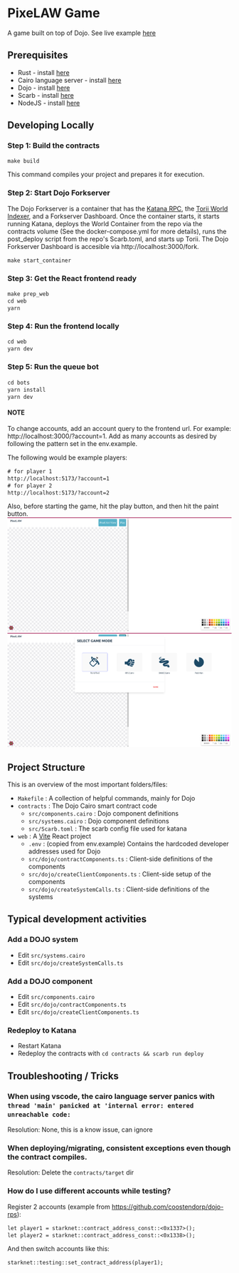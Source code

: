 # PixeLAW Game
A game built on top of Dojo. See live example [here](https://pixelaw.aw.oostvoort.work/)

## Prerequisites

-   Rust - install [here](https://www.rust-lang.org/tools/install)
-   Cairo language server - install [here](https://book.dojoengine.org/development/setup.html#3-setup-cairo-vscode-extension)
-   Dojo - install [here](https://book.dojoengine.org/getting-started/quick-start.html)
-   Scarb - install [here](https://docs.swmansion.com/scarb/download)
-   NodeJS - install [here](https://nodejs.org/en/download)

## Developing Locally

### Step 1: Build the contracts

```shell
make build
```

This command compiles your project and prepares it for execution.

### Step 2: Start Dojo Forkserver
The Dojo Forkserver is a container that has the [Katana RPC](https://book.dojoengine.org/framework/katana/overview.html),
the [Torii World Indexer](https://book.dojoengine.org/framework/torii/overview.html), and a Forkserver
Dashboard. Once the container starts, it starts running Katana, deploys the World Container from the repo
via the contracts volume (See the docker-compose.yml for more details), runs the post_deploy script from
the repo's Scarb.toml, and starts up Torii. The Dojo Forkserver Dashboard is accesible via http://localhost:3000/fork.

```shell
make start_container
```

### Step 3: Get the React frontend ready

```shell
make prep_web
cd web
yarn
```

### Step 4: Run the frontend locally

```shell
cd web
yarn dev
```

### Step 5: Run the queue bot
````shell
cd bots
yarn install
yarn dev
````

#### NOTE
To change accounts, add an account query to the frontend url. For example: http://localhost:3000/?account=1. Add
as many accounts as desired by following the pattern set in the env.example.

The following would be example players:
````console
# for player 1
http://localhost:5173/?account=1
# for player 2
http://localhost:5173/?account=2
````

Also, before starting the game, hit the play button, and then hit the paint button.
![starting-screen.png](docs/starting-screen.png)
![click-paint-pixel.png](docs/click-paint-pixel.png)

## Project Structure 
This is an overview of the most important folders/files:
- `Makefile` : A collection of helpful commands, mainly for Dojo
- `contracts` : The Dojo Cairo smart contract code
  - `src/components.cairo` : Dojo component definitions
  - `src/systems.cairo` : Dojo component definitions
  - `src/Scarb.toml` : The scarb config file used for katana
- `web` : A [Vite](https://vitejs.dev/) React project 
  - `.env` : (copied from env.example) Contains the hardcoded developer addresses used for Dojo
  - `src/dojo/contractComponents.ts` : Client-side definitions of the components
  - `src/dojo/createClientComponents.ts` : Client-side setup of the components
  - `src/dojo/createSystemCalls.ts` : Client-side definitions of the systems

## Typical development activities
### Add a DOJO system
- Edit `src/systems.cairo` 
- Edit `src/dojo/createSystemCalls.ts`
### Add a DOJO component
- Edit `src/components.cairo`
- Edit `src/dojo/contractComponents.ts`
- Edit `src/dojo/createClientComponents.ts`
### Redeploy to Katana
- Restart Katana
- Redeploy the contracts with `cd contracts && scarb run deploy`

## Troubleshooting / Tricks
### When using vscode, the cairo language server panics with `thread 'main' panicked at 'internal error: entered unreachable code: `
Resolution: None, this is a know issue, can ignore

### When deploying/migrating, consistent exceptions even though the contract compiles.
Resolution: Delete the `contracts/target` dir

### How do I use different accounts while testing?
Register 2 accounts (example from https://github.com/coostendorp/dojo-rps): 
```
let player1 = starknet::contract_address_const::<0x1337>();
let player2 = starknet::contract_address_const::<0x1338>();
```
And then switch accounts like this:
```
starknet::testing::set_contract_address(player1);
```
